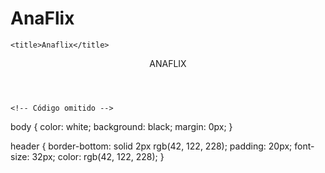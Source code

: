# AnaFlix
<head>
    <!-- Código omitido -->

    <title>Anaflix</title>
</head>

<body>
    <header>ANAFLIX</header>

    <!-- Código omitido -->
</body>
body {
    color: white;
    background: black;
    margin: 0px;
}

header {
    border-bottom: solid 2px rgb(42, 122, 228);
    padding: 20px;
    font-size: 32px;
    color: rgb(42, 122, 228);
}
